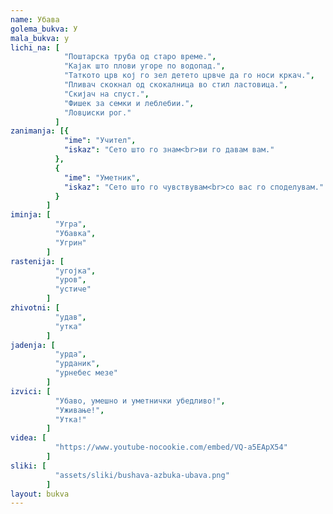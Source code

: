 ```yaml
---
name: Убава
golema_bukva: У
mala_bukva: у
lichi_na: [
            "Поштарска труба од старо време.",
            "Кајак што плови угоре по водопад.",
            "Таткото црв кој го зел детето црвче да го носи кркач.",
            "Пливач скокнал од скокалница во стил ластовица.",
            "Скијач на спуст.",
            "Фишек за семки и леблебии.",
            "Ловџиски рог."
          ]
zanimanja: [{
            "ime": "Учител",
            "iskaz": "Сето што го знам<br>ви го давам вам."
          },
          {
            "ime": "Уметник",
            "iskaz": "Сето што го чувствувам<br>со вас го споделувам."
          }
        ]
iminja: [
          "Угра",
          "Убавка",
          "Угрин"
        ]
rastenija: [
          "угојка",
          "уров",
          "устиче"
        ]
zhivotni: [
          "удав",
          "утка"
        ]
jadenja: [
          "урда",
          "урданик",
          "урнебес мезе"
        ]
izvici: [
          "Убаво, умешно и уметнички убедливо!",
          "Уживање!",
          "Утка!"
        ]
videa: [
          "https://www.youtube-nocookie.com/embed/VQ-a5EApX54"
        ]
sliki: [
          "assets/sliki/bushava-azbuka-ubava.png"
        ]
layout: bukva
---
```

